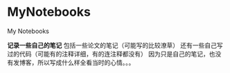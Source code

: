 # MyNotebooks
My Notebooks

**记录一些自己的笔记**
包括一些论文的笔记（可能写的比较潦草）
还有一些自己写过的代码（可能有的注释详细，有的连注释都没有）
因为只是自己的笔记，也没有发博客，所以写成什么样全看当时的心情。。。